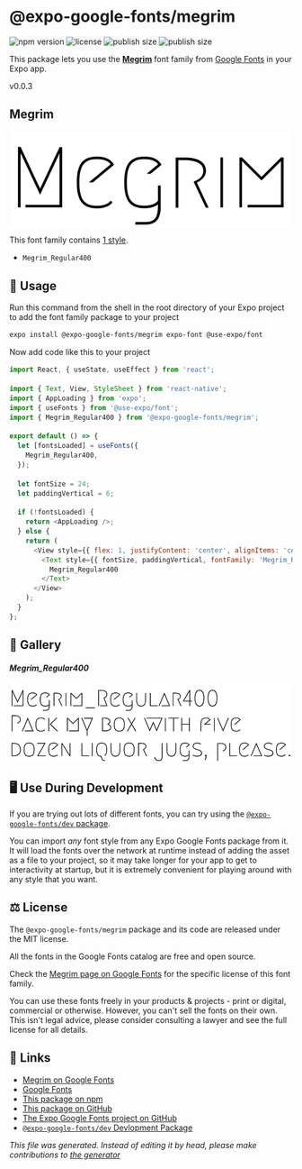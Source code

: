 # @expo-google-fonts/megrim

![npm version](https://flat.badgen.net/npm/v/@expo-google-fonts/megrim)
![license](https://flat.badgen.net/github/license/expo/google-fonts)
![publish size](https://flat.badgen.net/packagephobia/install/@expo-google-fonts/megrim)
![publish size](https://flat.badgen.net/packagephobia/publish/@expo-google-fonts/megrim)

This package lets you use the [**Megrim**](https://fonts.google.com/specimen/Megrim) font family from [Google Fonts](https://fonts.google.com/) in your Expo app.

v0.0.3

## Megrim

![Megrim](./font-family.png)

This font family contains [1 style](#gallery).

- `Megrim_Regular400`

## 🔡 Usage

Run this command from the shell in the root directory of your Expo project to add the font family package to your project
```sh
expo install @expo-google-fonts/megrim expo-font @use-expo/font
```

Now add code like this to your project
```js
import React, { useState, useEffect } from 'react';

import { Text, View, StyleSheet } from 'react-native';
import { AppLoading } from 'expo';
import { useFonts } from '@use-expo/font';
import { Megrim_Regular400 } from '@expo-google-fonts/megrim';

export default () => {
  let [fontsLoaded] = useFonts({
    Megrim_Regular400,
  });

  let fontSize = 24;
  let paddingVertical = 6;

  if (!fontsLoaded) {
    return <AppLoading />;
  } else {
    return (
      <View style={{ flex: 1, justifyContent: 'center', alignItems: 'center' }}>
        <Text style={{ fontSize, paddingVertical, fontFamily: 'Megrim_Regular400' }}>
          Megrim_Regular400
        </Text>
      </View>
    );
  }
};

```

## 📖 Gallery

##### Megrim_Regular400
![Megrim_Regular400](./af75cd9219b5b5df8c1ebc7dff3232935d81325c33d502dfabc83f32a310831d.ttf.png)


## 🖥️ Use During Development

If you are trying out lots of different fonts, you can try using the [`@expo-google-fonts/dev` package](https://github.com/expo/google-fonts/tree/master/font-packages/dev#readme).

You can import *any* font style from any Expo Google Fonts package from it. It will load the fonts
over the network at runtime instead of adding the asset as a file to your project, so it may take longer
for your app to get to interactivity at startup, but it is extremely convenient
for playing around with any style that you want.

## ⚖️ License

The `@expo-google-fonts/megrim` package and its code are released under the MIT license.

All the fonts in the Google Fonts catalog are free and open source.

Check the [Megrim page on Google Fonts](https://fonts.google.com/specimen/Megrim) for the specific license of this font family.

You can use these fonts freely in your products & projects - print or digital, commercial or otherwise. However, you can't sell the fonts on their own. This isn't legal advice, please consider consulting a lawyer and see the full license for all details.

## 🔗 Links

- [Megrim on Google Fonts](https://fonts.google.com/specimen/Megrim)
- [Google Fonts](https://fonts.google.com/)
- [This package on npm](https://www.npmjs.com/package/@expo-google-fonts/megrim)
- [This package on GitHub](https://github.com/expo/google-fonts/tree/master/font-packages/megrim)
- [The Expo Google Fonts project on GitHub](https://github.com/expo/google-fonts)
- [`@expo-google-fonts/dev` Devlopment Package](https://github.com/expo/google-fonts/tree/master/font-packages/dev)


*This file was generated. Instead of editing it by head, please make contributions to [the generator](https://github.com/expo/google-fonts/tree/master/packages/generator)*
